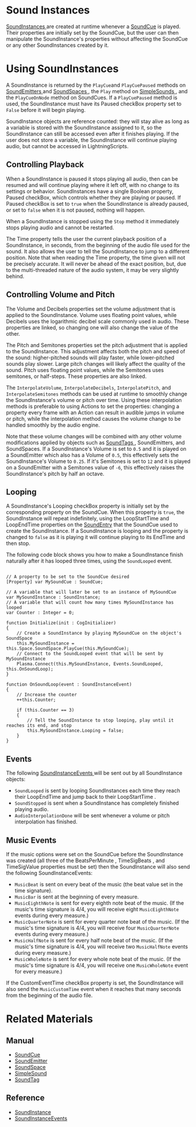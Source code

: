 # Sound Instances
[ SoundInstances ](https://plasmaengine.github.io/PlasmaDocs/Plasma1/C++/code_reference/class_reference/soundinstance.md) are created at runtime whenever a [SoundCue](https://plasmaengine.github.io/PlasmaDocs/Plasma1/Editor/audio/soundcue.md) is played. Their properties are initially set by the SoundCue, but the user can then manipulate the SoundInstance's properties without affecting the SoundCue or any other SoundInstances created by it. 

#  Using SoundInstances

A SoundInstance is returned by the `PlayCue`and `PlayCuePaused` methods on [SoundEmitters ](https://plasmaengine.github.io/PlasmaDocs/Plasma1/Editor/audio/soundemitter.md) and [SoundSpaces ](https://plasmaengine.github.io/PlasmaDocs/Plasma1/Editor/audio/soundspace.md), the `Play` method on [SimpleSounds ](https://plasmaengine.github.io/PlasmaDocs/Plasma1/Editor/audio/simplesound.md), and the `PlayCueOnNode` method on SoundCues. If a `PlayCuePaused` method is used, the SoundInstance must have its Paused checkBox property set to `False` before it will begin playing.

SoundInstance objects are reference counted: they will stay alive as long as a variable is stored with the SoundInstance assigned to it, so the SoundInstance can still be accessed even after it finishes playing. If the user does not store a variable, the SoundInstance will continue playing audio, but cannot be accessed in LightningScripts.

## Controlling Playback

When a SoundInstance is paused it stops playing all audio, then can be resumed and will continue playing where it left off, with no change to its settings or behavior. SoundInstances have a single Boolean property, Paused checkBox, which controls whether they are playing or paused. If Paused checkBox is set to `true` when the SoundInstance is already paused, or set to `false` when it is not paused, nothing will happen.

When a SoundInstance is stopped using the `Stop` method it immediately stops playing audio and cannot be restarted.

The  Time  property tells the user the current playback position of a SoundInstance, in seconds, from the beginning of the audio file used for the sound. It also allows the user to tell the SoundInstance to jump to a different position. Note that when reading the  Time  property, the time given will not be precisely accurate. It will never be ahead of the exact position, but, due to the multi-threaded nature of the audio system, it may be very slightly behind.

## Controlling Volume and Pitch

The Volume  and Decibels  properties set the volume adjustment that is applied to the SoundInstance. Volume  uses floating point values, while  Decibels  uses the logarithmic decibel scale commonly used in audio. These properties are linked, so changing one will also change the value of the other.

The  Pitch  and  Semitones  properties set the pitch adjustment that is applied to the SoundInstance. This adjustment affects both the pitch and speed of the sound: higher-pitched sounds will play faster, while lower-pitched sounds play slower. Large pitch changes will likely affect the quality of the sound.  Pitch  uses floating point values, while the  Semitones  uses semitones, or half-steps. These properties are also linked.

The `InterpolateVolume`, `InterpolateDecibels`, `InterpolatePitch`, and `InterpolateSemitones` methods can be used at runtime to smoothly change the SoundInstance's volume or pitch over time. Using these interpolation methods is preferable to using Actions to set the properties: changing a property every frame with an Action can result in audible jumps in volume or pitch, while the interpolation method causes the volume change to be handled smoothly by the audio engine.

Note that these volume changes will be combined with any other volume modifications applied by objects such as [SoundTags ](https://plasmaengine.github.io/PlasmaDocs/Plasma1/Editor/audio/soundtag.md), SoundEmitters, and SoundSpaces. If a SoundInstance's  Volume  is set to `0.5` and it is played on a SoundEmitter which also has a  Volume  of `0.5`, this effectively sets the SoundInstance's  Volume  to `0.25`. If it's  Semitones  is set to `12` and it is played on a SoundEmitter with a  Semitones  value of `-6`, this effectively raises the SoundInstance's pitch by half an octave.

## Looping

A SoundInstance's  Looping checkBox property is initially set by the corresponding property on the SoundCue. When this property is `true`, the SoundInstance will repeat indefinitely, using the  LoopStartTime  and  LoopEndTime  properties on the [SoundEntry](https://plasmaengine.github.io/PlasmaDocs/Plasma1/Editor/audio/soundcue.md#soundentry) that the SoundCue used to create the SoundInstance. If a SoundInstance is looping and the property is changed to `false` as it is playing it will continue playing to its  EndTime  and then stop.

The following code block shows you how to make a SoundInstance finish naturally after it has looped three times, using the `SoundLooped` event.
<pre><code class="language-csharp">
// A property to be set to the SoundCue desired
[Property] var MySoundCue : SoundCue;

// A variable that will later be set to an instance of MySoundCue
var MySoundInstance : SoundInstance;
// A variable that will count how many times MySoundInstance has looped
var Counter : Integer = 0;

function Initialize(init : CogInitializer)
{
    // Create a SoundInstance by playing MySoundCue on the object's SoundSpace
    this.MySoundInstance = this.Space.SoundSpace.PlayCue(this.MySoundCue);
    // Connect to the SoundLooped event that will be sent by MySoundInstance
    Plasma.Connect(this.MySoundInstance, Events.SoundLooped, this.OnSoundLoop);
}

function OnSoundLoop(event : SoundInstanceEvent)
{
    // Increase the counter
    ++this.Counter;
	
    if (this.Counter == 3)
    {
        // Tell the SoundInstance to stop looping, play until it reaches its end, and stop
        this.MySoundInstance.Looping = false;
    }
}
</code></pre>

## Events

The following [ SoundInstanceEvents ](https://plasmaengine.github.io/PlasmaDocs/Plasma1/C++/code_reference/class_reference/soundinstanceevent.md) will be sent out by all SoundInstance objects:

- `SoundLooped` is sent by looping SoundInstances each time they reach their LoopEndTime  and jump back to their LoopStartTime .
- `SoundStopped` is sent when a SoundInstance has completely finished playing audio.
- `AudioInterpolationDone` will be sent whenever a volume or pitch interpolation has finished.

## Music Events

If the music options were set on the SoundCue before the SoundInstance was created (all three of the  BeatsPerMinute ,  TimeSigBeats , and  TimeSigValue  properties must be set) then the SoundInstance will also send the following SoundInstanceEvents:

- `MusicBeat` is sent on every beat of the music (the beat value set in the time signature).
- `MusicBar` is sent at the beginning of every measure.
- `MusicEighthNote` is sent for every eighth note beat of the music. (If the music's time signature is 4/4, you will receive eight `MusicEighthNote` events during every measure.) 
- `MusicQuarterNote` is sent for every quarter note beat of the music. (If the music's time signature is 4/4, you will receive four `MusicQuarterNote` events during every measure.)
- `MusicHalfNote` is sent for every half note beat of the music. (If the music's time signature is 4/4, you will receive two `MusicHalfNote` events during every measure.)
- `MusicWholeNote` is sent for every whole note beat of the music. (If the music's time signature is 4/4, you will receive one `MusicWholeNote` event for every measure.)

If the  CustomEventTime checkBox property is set, the SoundInstance will also send the `MusicCustomTime` event when it reaches that many seconds from the beginning of the audio file.

# Related Materials

## Manual
- [SoundCue ](https://plasmaengine.github.io/PlasmaDocs/Plasma1/Editor/audio/soundcue.md)
- [SoundEmitter ](https://plasmaengine.github.io/PlasmaDocs/Plasma1/Editor/audio/soundemitter.md)
- [SoundSpace ](https://plasmaengine.github.io/PlasmaDocs/Plasma1/Editor/audio/soundspace.md)
- [SimpleSound ](https://plasmaengine.github.io/PlasmaDocs/Plasma1/Editor/audio/simplesound.md)
- [SoundTag ](https://plasmaengine.github.io/PlasmaDocs/Plasma1/Editor/audio/soundtag.md)

## Reference
- [ SoundInstance ](https://plasmaengine.github.io/PlasmaDocs/Plasma1/C++/code_reference/class_reference/soundinstance.md)
- [ SoundInstanceEvents ](https://plasmaengine.github.io/PlasmaDocs/Plasma1/C++/code_reference/class_reference/soundinstanceevent.md)  

 